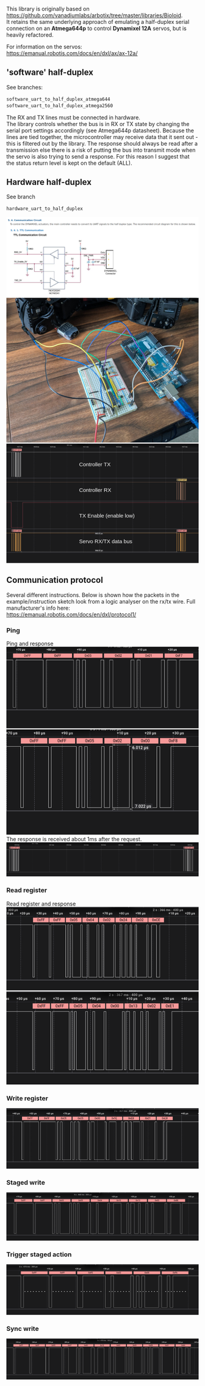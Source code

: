 This library is originally based on https://github.com/vanadiumlabs/arbotix/tree/master/libraries/Bioloid.  
It retains the same underlying approach of emulating a half-duplex serial connection on an **Atmega644p** to control **Dynamixel 12A** servos, but is heavily refactored.

For information on the servos:
https://emanual.robotis.com/docs/en/dxl/ax/ax-12a/

## 'software' half-duplex
See branches:  
```sh
software_uart_to_half_duplex_atmega644
software_uart_to_half_duplex_atmega2560
```

The RX and TX lines must be connected in hardware.  
The library controls whether the bus is in RX or TX state by changing the serial port settings accordingly (see Atmega644p datasheet). Because the lines are tied together, the microcontroller may receive data that it sent out - this is filtered out by the library. 
The response should always be read after a transmission else there is a risk of putting the bus into transmit mode when the servo is also trying to send a response. For this reason I suggest that the status return level is kept on the default (ALL).

## Hardware half-duplex
See branch  
```sh
hardware_uart_to_half_duplex
```
![half_duplex_wiring](docs/hardware_half_duplex.png)  
![half_duplex_wiring_example](docs/hardware_half_duplex_example.jpg)  
![hardware_half_duplex_lines](docs/hardware_uart_to_halfduplex.png)  


## Communication protocol
Several different instructions. Below is shown how the packets in the example/instruction sketch look from a logic analyser on the rx/tx wire.
Full manufacturer's info here: https://emanual.robotis.com/docs/en/dxl/protocol1/

### Ping
Ping and response  
![ping](docs/ping.png) 
![response](docs/ping_response.png)  
The response is received about 1ms after the request.
![ping_and_response](docs/ping_and_response.png)  

### Read register
Read register and response  
![read_reg](docs/read_reg.png) 
![read_reg_response](docs/read_reg_response.png)

### Write register
![write_reg](docs/write_reg.png)  

### Staged write
![response](docs/staged_write.png)  

### Trigger staged action
![response](docs/trigger_staged.png)  

### Sync write
![response](docs/sync_write.png)  
